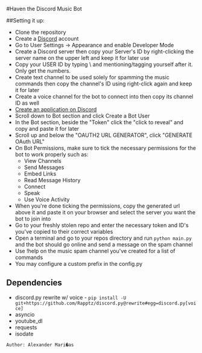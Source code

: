 #Haven the Discord Music Bot

##Setting it up:  
* Clone the repository  
* Create a [Discord](https://discordapp.com/) account
* Go to User Settings -> Appearance and enable Developer Mode
* Create a Discord server then copy your Server's ID by right-clicking the server name on the upper left and keep it for later use
* Copy your USER ID by typing \\ and mentioning/tagging yourself after it. Only get the numbers. 
* Create text channel to be used solely for spamming the music commands then copy the channel's ID using right-click again and keep it for later  
* Create a voice channel for the bot to connect into then copy its channel ID as well  
* [Create an application on Discord](https://discordapp.com/developers/applications/me)  
* Scroll down to Bot section and click Create a Bot User  
* In the Bot section, beside the "Token" click the "click to reveal" and copy and paste it for later   
* Scroll up and below the "OAUTH2 URL GENERATOR", click "GENERATE OAuth URL"  
* On Bot Permissions, make sure to tick the necessary permissions for the bot to work properly such as:  
    * View Channels
    * Send Messages
    * Embed Links
    * Read Message History
    * Connect
    * Speak
    * Use Voice Activity
* When you're done ticking the permissions, copy the generated url above it and paste it on your browser and select the server you want the bot to join into  
* Go to your freshly stolen repo and enter the necessary token and ID's you've copied to their correct variables
* Open a terminal and go to your repos directory and run ```python main.py``` and the bot should go online and send a message on the spam channel
* Use !help on the music spam channel you've created for a list of commands 
* You may configure a custom prefix in the config.py

## Dependencies
* discord.py rewrite w/ voice - ```pip install -U git+https://github.com/Rapptz/discord.py@rewrite#egg=discord.py[voice]```
* asyncio
* youtube_dl
* requests
* isodate

`Author: Alexander Mari�as`